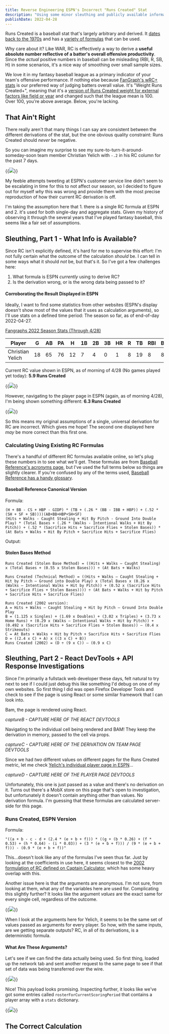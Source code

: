 ```yaml
---
title: Reverse Engineering ESPN's Incorrect "Runs Created" Stat
description: "Using some minor sleuthing and publicly available information, I figured out how the calculation used for Runs Created was wrong."
publishDate: 2022-04-28
---
```


Runs Created is a baseball stat that's largely arbitrary and derived. It [dates back to the 1970s](https://www.baseball-reference.com/bullpen/Runs_created) and has a [variety of formulas](https://captaincalculator.com/sports/baseball/runs-created-calculator/) that can be used.

Why care about it? Like WAR, RC is effectively a way to derive a **useful absolute number reflective of a batter's overall offensive productivity**. Since the _actual_ positive numbers in baseball can be misleading (RBI, R, SB, H) in some scenarios, it's a nice way of smoothing over small sample sizes.

We love it in my fantasy baseball league as a primary indicator of your team's offensive performance. If nothing else because [FanGraph's wRC+ stats](https://library.fangraphs.com/offense/wrc/) is our preferred way of judging batters overall value. It's "Weight Runs Created+", meaning that it's a [version of Runs Created weight for external factors like field or year](https://www.mlb.com/glossary/advanced-stats/weighted-runs-created-plus) and changed such that the league mean is 100. Over 100, you're above average. Below, you're lacking.

## That Ain't Right

There really aren't that many things I can say are consistent between the different derivations of the stat, but the one obvious quality constraint: Runs Created should _never_ be negative.

So you can imagine my surprise to see my sure-to-turn-it-around-someday-soon team member Christian Yelich with `-.2` in his RC column for the past 7 days.

{{<image src="phonea-negative-rc.png">}}

My feeble attempts tweeting at ESPN's customer service line didn't seem to be escalating in time for this to not affect our season, so I decided to figure out for myself _why_ this was wrong and provide them with the most precise reproduction of how their current RC derivation is off.

I'm taking the assumption here that 1. there is a single RC formula at ESPN and 2. it's used for both single-day and aggregate stats. Given my history of observing it through the several years that I've played fantasy baseball, this seems like a fair set of assumptions.

## Sleuthing, Part 1 - What Info is Available?

Since RC isn't explicitly defined, it's hard for me to supervise this effort: I'm not fully certain what the outcome of the calculation _should_ be. I can tell in some ways what it should _not_ be, but that's it. So I've got a few challenges here:

1. What formula is ESPN _currently_ using to derive RC?
2. Is the derivation wrong, or is the wrong data being passed to it?

#### Corroborating the Result Displayed in ESPN

Ideally, I want to find some statistics from other websites (ESPN's display doesn't show most of the values that it uses as calculation arguments), so I'll use stats on a defined time period: The season so far, as of end-of-day 2022-04-27.

[Fangraphs 2022 Season Stats (Through 4/28)](https://www.fangraphs.com/leaders.aspx?pos=all&stats=bat&lg=all&qual=y&type=0&season=2022&month=1000&season1=2022&ind=0&team=23&rost=0&age=0&filter=&players=0&startdate=2022-03-01&enddate=2022-04-27)

| Player | G | AB | PA | H | 1B | 2B | 3B | HR | R | TB | RBI | BB | IBB | SO | HBP | SF | SH | GDP | SB | CS |
|---|---|---|---|---|---|---|---|---|---|---|---|---|---|---|---|---|---|---|---|---|
| Christian Yelich | 18 | 65 | 76 | 12 | 7 | 4 | 0 | 1 | 8 | 19 | 8 | 8 | 0 | 19 | 1 | 2 | 0 | 0 | 2 | 0 |

Current RC value shown in ESPN, as of morning of 4/28 (No games played yet today): **5.9 Runs Created**

{{<image src="phoneb-team-page-current-total.png">}}

However, navigating to the player page in ESPN (again, as of morning 4/28), I'm being shown something different: **6.3 Runs Created**

{{<image src="a-yelich_career_rc.png">}}

So this means my original assumptions of a single, universal derivation for RC are incorrect. Which gives me hope! The second one displayed here _may_ be more correct than this first one.

### Calculating Using Existing RC Formulas

There's a handful of different RC formulas available online, so let's plug these numbers in to see what we'll get. These formulas are from [Baseball Reference's acronyms page](https://www.baseball-reference.com/about/bat_glossary.shtml), but I've used the full terms below so things are slightly clearer. If you're confused by any of the terms used, [Baseball Reference has a handy glossary](https://abbreviations.yourdictionary.com/articles/basic-baseball-stats-abbreviations.html).

#### Baseball Reference Canonical Version

Formula:

```
(H + BB - CS + HBP - GIDP) * (TB + (.26 * (BB - IBB + HBP)) + (.52 * (SH + SF + SB))))(AB+BB+HBP+SH+SF)
(Hits + Walks - Caught Stealing + Hit By Pitch - Ground Into Double Play) * (Total Bases + (.26 * (Walks - Intentional Walks + Hit By Pitch)) + (.52 * (Sacrifice Hits + Sacrifice Flies + Stolen Bases)) * (At Bats + Walks + Hit By Pitch + Sacrifice Hits + Sacrifice Flies)
```

Output: 

#### Stolen Bases Method

```
Runs Created (Stolen Base Method) = ((Hits + Walks – Caught Stealing) x (Total Bases + (0.55 x Stolen Bases))) ÷ (At Bats + Walks)

Runs Created (Technical Method) = ((Hits + Walks – Caught Stealing + Hit by Pitch – Ground into Double Play) x (Total Bases x (0.26 x (Walks – Intentional Walks + Hit by Pitch)) + (0.52 x (Sacrifice Hits + Sacrifice Flies + Stolen Bases)))) ÷ (At Bats + Walks + Hit by Pitch + Sacrifice Hits + Sacrifice Flies)

Runs Created (2002 version):
A = Hits + Walks – Caught Stealing + Hit by Pitch – Ground Into Double Play
B = (1.125 x Singles) + (1.69 x Doubles) + (3.02 x Triples) + (3.73 x Home Runs) + (0.29 x (Walks – Intentional Walks + Hit by Pitch)) + (0.492 x (Sacrifice Hits + Sacrifice Flies + Stolen Bases)) – (0.4 x Strikeouts)
C = At Bats + Walks + Hit by Pitch + Sacrifice Hits + Sacrifice Flies
D = ((2.4 x C) + A) x ((3 x C) + B))
Runs Created (2002) = (D ÷ (9 x C)) – (0.9 x C)
```

## Sleuthing, Part 2 - React DevTools + API Response Investigations

Since I'm primarily a fullstack web developer these days, felt natural to try next to see if I could just debug this like something I'd debug on one of my own websites. So first thing I did was open Firefox Developer Tools and check to see if the page is using React or some similar framework that I can look into.

Bam, the page is rendered using React.

_captureB - CAPTURE HERE OF THE REACT DEVTOOLS_

Navigating to the individual cell being rendered and BAM! They keep the derivation in memory, passed to the cell via props.

_captureC - CAPTURE HERE OF THE DERIVATION ON TEAM PAGE DEVTOOLS_

Since we had _two_ different values on different pages for the Runs Created metric, let me check [Yelich's individual player page in ESPN](https://www.espn.com/mlb/player/stats/_/id/31283/christian-yelich)...

_captureD - CAPTURE HERE OF THE PLAYER PAGE DEVTOOLS_

Unfortunately, this one is just passed as a value and there's no derivation on it. Turns out there's a MobX store on this page that's open to investigation, but unfortunately it doesn't contain anything other than values. No derivation formula. I'm guessing that these formulas are calculated server-side for this page.

### Runs Created, ESPN Version

Formula:

```
"((a + b - c - d + (2.4 * (e + b + f))) * ((g + (b * 0.26) + (f * 0.53) + (h * 0.64) - (i * 0.03)) + (3 * (e + b + f))) / (9 * (e + b + f))) - (0.9 * (e + b + f))"
```

This...doesn't look like any of the formulas I've seen thus far. Just by looking at the coefficients in use here, it seems closest to the [2002 formulation of RC defined on Captain Calculator](https://captaincalculator.com/sports/baseball/runs-created-calculator/), which has some heavy overlap with this.

Another issue here is that the arguments are anonymous. I'm not sure, from looking at them, what any of the variables here are used for. Complicating this slightly further? It looks like the argument _values_ are the exact same for every single cell, regardless of the outcome.

{{<image src="f-same-formula-arguments.png">}}

When I look at the arguments here for Yelich, it seems to be the same set of values passed as arguments for every player. So how, with the same inputs, are we getting separate outputs? RC, in all of its derivations, is a deterministic formula.

#### What Are These Arguments?

Let's see if we can find the data actually being used. So first thing, loaded up the network tab and sent another request to the same page to see if that set of data was being transferred over the wire.
  
{{<image src="e-network-responses.png">}}

Nice! This payload looks promising. Inspecting further, it looks like we've got some entries called `rosterForCurrentScoringPeriod` that contains a player array with a `stats` dictionary.
  
{{<image src="g-stats-for-current-period.png">}}
  
## The Correct Calculation
